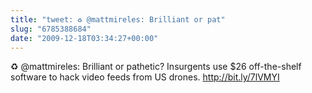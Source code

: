 ```yaml
---
title: "tweet: ♻ @mattmireles: Brilliant or pat"
slug: "6785388684"
date: "2009-12-18T03:34:27+00:00"
---
```

♻ @mattmireles: Brilliant or pathetic? Insurgents use $26 off-the-shelf software to hack video feeds from US drones. http://bit.ly/7lVMYI
